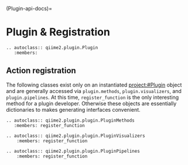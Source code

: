 (Plugin-api-docs)=
# Plugin & Registration
```{eval-rst}
.. autoclass:: qiime2.plugin.Plugin
   :members:

```

## Action registration
The following classes exist only on an instantiated <project:#Plugin> object and are generally accessed via
``plugin.methods``, ``plugin.visualizers``, and ``plugin.pipelines``. At this time, ``register_function`` is the only
interesting method for a plugin developer. Otherwise these objects are essentially dictionaries to makes generating interfaces convenient.

```{eval-rst}
.. autoclass:: qiime2.plugin.plugin.PluginMethods
   :members: register_function

.. autoclass:: qiime2.plugin.plugin.PluginVisualizers
    :members: register_function

.. autoclass:: qiime2.plugin.plugin.PluginPipelines
    :members: register_function
```